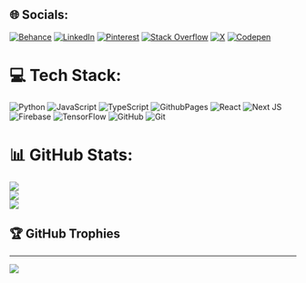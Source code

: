 
## 🌐 Socials:
[![Behance](https://img.shields.io/badge/Behance-1769ff?logo=behance&logoColor=white)](https://behance.net/makemoney11) [![LinkedIn](https://img.shields.io/badge/LinkedIn-%230077B5.svg?logo=linkedin&logoColor=white)](https://linkedin.com/in/mikile) [![Pinterest](https://img.shields.io/badge/Pinterest-%23E60023.svg?logo=Pinterest&logoColor=white)](https://pinterest.com/m_i_k_i_l_e) [![Stack Overflow](https://img.shields.io/badge/-Stackoverflow-FE7A16?logo=stack-overflow&logoColor=white)](https://stackoverflow.com/users/21108971) [![X](https://img.shields.io/badge/X-black.svg?logo=X&logoColor=white)](https://x.com/m_i_k_i_l_e) [![Codepen](https://img.shields.io/badge/Codepen-000000?style=for-the-badge&logo=codepen&logoColor=white)](https://codepen.io/m_i_k_i_l_e) 

# 💻 Tech Stack:
![Python](https://img.shields.io/badge/python-3670A0?style=for-the-badge&logo=python&logoColor=ffdd54) ![JavaScript](https://img.shields.io/badge/javascript-%23323330.svg?style=for-the-badge&logo=javascript&logoColor=%23F7DF1E) ![TypeScript](https://img.shields.io/badge/typescript-%23007ACC.svg?style=for-the-badge&logo=typescript&logoColor=white) ![GithubPages](https://img.shields.io/badge/github%20pages-121013?style=for-the-badge&logo=github&logoColor=white) ![React](https://img.shields.io/badge/react-%2320232a.svg?style=for-the-badge&logo=react&logoColor=%2361DAFB) ![Next JS](https://img.shields.io/badge/Next-black?style=for-the-badge&logo=next.js&logoColor=white) ![Firebase](https://img.shields.io/badge/firebase-a08021?style=for-the-badge&logo=firebase&logoColor=ffcd34) ![TensorFlow](https://img.shields.io/badge/TensorFlow-%23FF6F00.svg?style=for-the-badge&logo=TensorFlow&logoColor=white) ![GitHub](https://img.shields.io/badge/github-%23121011.svg?style=for-the-badge&logo=github&logoColor=white) ![Git](https://img.shields.io/badge/git-%23F05033.svg?style=for-the-badge&logo=git&logoColor=white)
# 📊 GitHub Stats:
![](https://github-readme-stats.vercel.app/api?username=audionai&theme=dark&hide_border=false&include_all_commits=false&count_private=false)<br/>
![](https://github-readme-streak-stats.herokuapp.com/?user=audionai&theme=dark&hide_border=false)<br/>
![](https://github-readme-stats.vercel.app/api/top-langs/?username=audionai&theme=dark&hide_border=false&include_all_commits=false&count_private=false&layout=compact)

## 🏆 GitHub Trophies
---
[![](https://visitcount.itsvg.in/api?id=audionai&icon=0&color=0)](https://visitcount.itsvg.in)

<!-- Proudly created with GPRM ( https://gprm.itsvg.in ) -->
